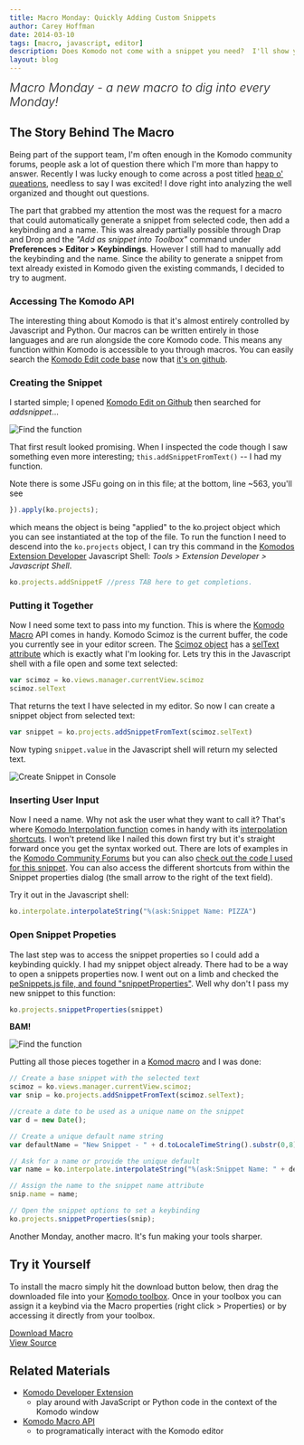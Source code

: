 ```yaml
---
title: Macro Monday: Quickly Adding Custom Snippets
author: Carey Hoffman
date: 2014-03-10
tags: [macro, javascript, editor]
description: Does Komodo not come with a snippet you need?  I'll show you how to create that snippet with one keybinding using Komodo macros.  We heard you liked keybindings too, so we're gonna put a keybinding in that keybound snippet.
layout: blog
---
```


<div class="centered">
<h2 style="font-weight: 300; margin: 10px 0 25px 0"><em>Macro Monday - a new macro to dig into every Monday!</em></h2>
</div>

## The Story Behind The Macro

Being part of the support team, I'm often enough in the Komodo community forums, people
ask a lot of question there which I'm more than happy to answer.  Recently I was lucky
enough to come across a post titled [heap o' queations](http://community.activestate.com/node/10713),
needless to say I was excited!  I dove right into analyzing the well organized and
thought out questions.

The part that grabbed my attention the most was the request for a macro that
could automatically generate a snippet from selected code, then add a keybinding and a
name.  This was already partially possible through Drap and Drop and the
_"Add as snippet into Toolbox"_ command under **Preferences > Editor > Keybindings**.
However I still had to manually add the keybinding and the name.  Since the ability to generate a
snippet from text already existed in Komodo given the existing commands, I
decided to try to augment.

### Accessing The Komodo API

The interesting thing about Komodo is that it's almost entirely controlled by
Javascript and Python.  Our macros can be written entirely in those languages and
are run alongside the core Komodo code. This means any function within Komodo
is accessible to you through macros. You can easily search the [Komodo Edit code base](https://github.com/Komodo/KomodoEdit)
now that [it's on github](http://komodoide.com/blog/2014-03/komodo-edit-is-now-on-github/).

### Creating the Snippet

I started simple; I opened [Komodo Edit on Github](https://github.com/Komodo/KomodoEdit) then searched for _addsnippet_...

![Find the function](/images/blog/2014-03/carey-addsnippet.PNG)

That first result looked promising.  When I inspected the code though I saw something
even more interesting; `this.addSnippetFromText()` -- I had my function.

Note there is some JSFu going on in this file; at the bottom, line ~563, you'll see

```javascript
}).apply(ko.projects);
```

which means the object is being "applied" to the ko.project object which you can see
instantiated at the top of the file.  To run the function I need to descend
into the `ko.projects` object, I can try this command in the [Komodos Extension Developer](http://community.activestate.com/node/1824) Javascript Shell:
*Tools > Extension Developer > Javascript Shell*.

```javascript
ko.projects.addSnippetF //press TAB here to get completions.
```

### Putting it Together

Now I need some text to pass into my function.  This is where the [Komodo Macro]((http://docs.activestate.com/komodo/8.5/macroapi.html#macroapi_js))
API comes in handy. Komodo Scimoz is the current buffer, the code you currently
see in your editor screen. The [Scimoz object](http://docs.activestate.com/komodo/8.5/macroapi.html#macroapi_scimoz)
has a [selText attribute](http://docs.activestate.com/komodo/8.5/macroapi.html#selText)
which is exactly what I'm looking for.
Lets try this in the Javascript shell with a file open and some text selected:

```javascript
var scimoz = ko.views.manager.currentView.scimoz
scimoz.selText
```

That returns the text I have selected in my editor. So now I can create a snippet
object from selected text:

```javascript
var snippet = ko.projects.addSnippetFromText(scimoz.selText)
```

Now typing `snippet.value` in the Javascript shell will return my selected text.

![Create Snippet in Console](/images/blog/2014-03/create-snippet-console.PNG)

### Inserting User Input

Now I need a name.  Why not ask the user what they want to call it?  That's where
[Komodo Interpolation function](http://docs.activestate.com/komodo/8.5/macroapi.html#macroapi_interpolate)
comes in handy with its [interpolation shortcuts](http://docs.activestate.com/komodo/8.5/shortcuts.html#shortcuts_top).
I won't pretend like I nailed this down first try but it's straight forward
once you get the syntax worked out.  There are lots of examples in the [Komodo Community Forums](http://community.activestate.com/forums/komodo)
but you can also [check out the code I used for this snippet](https://github.com/Komodo/macros/blob/master/automagic_snippets_from_text.js#L24).
You can also access the different shortcuts from within the Snippet properties
dialog (the small arrow to the right of the text field).

Try it out in the Javascript shell:

```javascript
ko.interpolate.interpolateString("%(ask:Snippet Name: PIZZA")
```

### Open Snippet Propeties

The last step was to access the snippet properties so I could add a keybinding
quickly. I had my snippet object already.  There had to be a way to open a snippets properties
now.  I went out on a limb and checked the [peSnippets.js file,
and found "snippetProperties"](https://github.com/Komodo/KomodoEdit/blob/9bd4f2abe7f1263f4328d5f1248759056a33e2bd/src/chrome/komodo/content/project/peSnippet.js#L113). Well why don't I pass my new snippet to this function:

```javascript
ko.projects.snippetProperties(snippet)
```

**BAM!**

![Find the function](/images/blog/2014-03/snippet-properties.PNG)

Putting all those pieces together in a [Komod macro](http://docs.activestate.com/komodo/8.5/macros.html#macros_writing)
and I was done:

```javascript
// Create a base snippet with the selected text
scimoz = ko.views.manager.currentView.scimoz;
var snip = ko.projects.addSnippetFromText(scimoz.selText);

//create a date to be used as a unique name on the snippet
var d = new Date();

// Create a unique default name string
var defaultName = "New Snippet - " + d.toLocaleTimeString().substr(0,8).trim()

// Ask for a name or provide the unique default
var name = ko.interpolate.interpolateString("%(ask:Snippet Name: " + defaultName + ")")

// Assign the name to the snippet name attribute
snip.name = name;

// Open the snippet options to set a keybinding
ko.projects.snippetProperties(snip);
```

Another Monday, another macro.  It's fun making your tools sharper.

## Try it Yourself

To install the macro simply hit the download button below, then drag the downloaded
file into your [Komodo toolbox](/framed/?http://docs.activestate.com/komodo/8.5/toolbox.html).
Once in your toolbox you can assign it a keybind via the Macro properties (right click > Properties) or by accessing it directly from your toolbox.

<div class="inline centered">
<a href="/files/macros/Create_Snippet_From_Selected_Text.komodotool" class="button primary">
    <i class="icon icon-download"></i>
    Download Macro
</a>
<div class="spacer-half"></div>
<span>
    <i class="icon icon-github"></i>
    <a href="https://github.com/Komodo/macros/blob/master/automagic_snippets_from_text.js" target="_blank">View Source</a>
</span>
</div>

## Related Materials

* [Komodo Developer Extension](/framed/?http://community.activestate.com/xpi/dom-inspector)
  - play around with JavaScript or Python code in the context of the Komodo window
* [Komodo Macro API](/framed/?http://docs.activestate.com/komodo/8.5/macroapi.html)
  - to programatically interact with the Komodo editor
